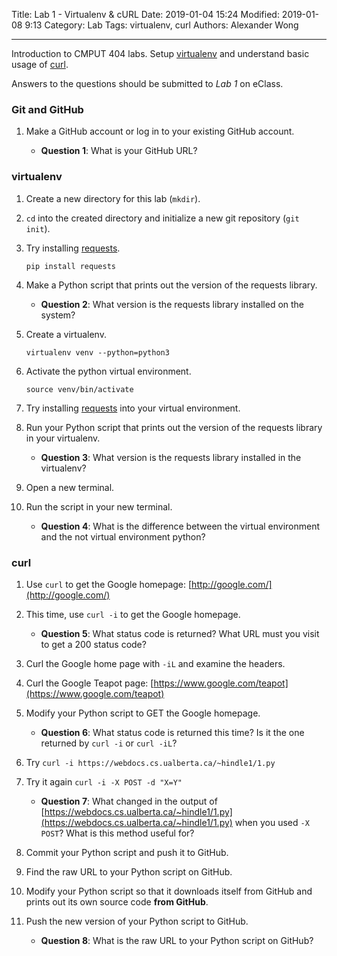 Title: Lab 1 - Virtualenv & cURL
Date: 2019-01-04 15:24
Modified: 2019-01-08 9:13
Category: Lab
Tags: virtualenv, curl
Authors: Alexander Wong

----

Introduction to CMPUT 404 labs. Setup [virtualenv](https://docs.python-guide.org/dev/virtualenvs/) and understand basic usage of [curl](https://curl.haxx.se/).

Answers to the questions should be submitted to *Lab 1* on eClass.

### Git and GitHub

1. Make a GitHub account or log in to your existing GitHub account.

    * **Question 1**: What is your GitHub URL?

### virtualenv

1. Create a new directory for this lab (`mkdir`).
1. `cd` into the created directory and initialize a new git repository (`git init`).
1. Try installing [requests](https://pypi.org/project/requests/).

    `pip install requests`

1. Make a Python script that prints out the version of the requests library.

    * **Question 2**: What version is the requests library installed on the system?

1. Create a virtualenv.

    `virtualenv venv --python=python3`

1. Activate the python virtual environment.

    `source venv/bin/activate`

1. Try installing [requests](https://pypi.org/project/requests/) into your virtual environment.
1. Run your Python script that prints out the version of the requests library in your virtualenv.

    * **Question 3**: What version is the requests library installed in the virtualenv?

1. Open a new terminal.
1. Run the script in your new terminal.

    * **Question 4**: What is the difference between the virtual environment and the not virtual environment python?

### curl

1. Use `curl` to get the Google homepage: [http://google.com/](http://google.com/)
1. This time, use `curl -i` to get the Google homepage.

    * **Question 5**: What status code is returned? What URL must you visit to get a 200 status code?

1. Curl the Google home page with `-iL` and examine the headers.
1. Curl the Google Teapot page: [https://www.google.com/teapot](https://www.google.com/teapot)
1. Modify your Python script to GET the Google homepage.

    * **Question 6**: What status code is returned this time? Is it the one returned by `curl -i` or `curl -iL`?

1. Try `curl -i https://webdocs.cs.ualberta.ca/~hindle1/1.py`
1. Try it again `curl -i -X POST -d "X=Y"`

    * **Question 7**: What changed in the output of [https://webdocs.cs.ualberta.ca/~hindle1/1.py](https://webdocs.cs.ualberta.ca/~hindle1/1.py) when you used `-X POST`? What is this method useful for?

1. Commit your Python script and push it to GitHub.
1. Find the raw URL to your Python script on GitHub.
1. Modify your Python script so that it downloads itself from GitHub and prints out its own source code **from GitHub**.
1. Push the new version of your Python script to GitHub.

    * **Question 8**: What is the raw URL to your Python script on GitHub?
